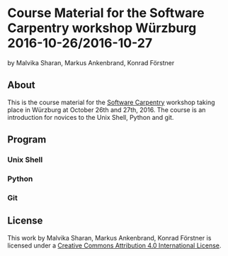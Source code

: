 # Course Material for the Software Carpentry workshop Würzburg 2016-10-26/2016-10-27

by Malvika Sharan, Markus Ankenbrand, Konrad Förstner

## About

This is the course material for the [Software
Carpentry](http://software-carpentry.org/) workshop taking place in
Würzburg at October 26th and 27th, 2016. The course is an introduction
for novices to the Unix Shell, Python and git.

## Program

### Unix Shell

### Python

### Git

## License

This work by Malvika Sharan, Markus Ankenbrand, Konrad Förstner is
licensed under a [Creative Commons Attribution 4.0 International
License](https://creativecommons.org/licenses/by/4.0/).
